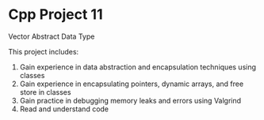 # Cpp Project 11
Vector Abstract Data Type

This project includes:
1. Gain experience in data abstraction and encapsulation techniques using classes
2. Gain experience in encapsulating pointers, dynamic arrays, and free store in classes
3. Gain practice in debugging memory leaks and errors using Valgrind
4. Read and understand code
